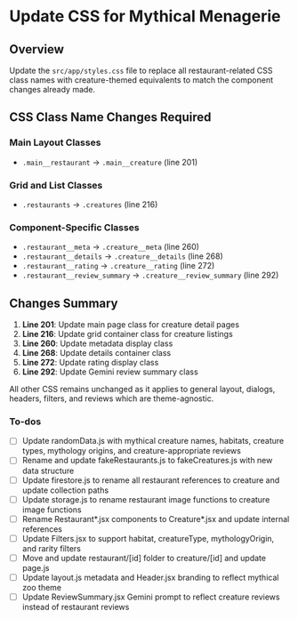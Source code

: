 <!-- 49631d92-a2e5-4873-b2be-8c83c3ff2055 d7c725ef-ab3c-4585-9c2e-ed2c78a7e82c -->
# Update CSS for Mythical Menagerie

## Overview

Update the `src/app/styles.css` file to replace all restaurant-related CSS class names with creature-themed equivalents to match the component changes already made.

## CSS Class Name Changes Required

### Main Layout Classes

- `.main__restaurant` → `.main__creature` (line 201)

### Grid and List Classes  

- `.restaurants` → `.creatures` (line 216)

### Component-Specific Classes

- `.restaurant__meta` → `.creature__meta` (line 260)
- `.restaurant__details` → `.creature__details` (line 268)
- `.restaurant__rating` → `.creature__rating` (line 272)
- `.restaurant__review_summary` → `.creature__review_summary` (line 292)

## Changes Summary

1. **Line 201**: Update main page class for creature detail pages
2. **Line 216**: Update grid container class for creature listings
3. **Line 260**: Update metadata display class
4. **Line 268**: Update details container class
5. **Line 272**: Update rating display class
6. **Line 292**: Update Gemini review summary class

All other CSS remains unchanged as it applies to general layout, dialogs, headers, filters, and reviews which are theme-agnostic.

### To-dos

- [ ] Update randomData.js with mythical creature names, habitats, creature types, mythology origins, and creature-appropriate reviews
- [ ] Rename and update fakeRestaurants.js to fakeCreatures.js with new data structure
- [ ] Update firestore.js to rename all restaurant references to creature and update collection paths
- [ ] Update storage.js to rename restaurant image functions to creature image functions
- [ ] Rename Restaurant*.jsx components to Creature*.jsx and update internal references
- [ ] Update Filters.jsx to support habitat, creatureType, mythologyOrigin, and rarity filters
- [ ] Move and update restaurant/[id] folder to creature/[id] and update page.js
- [ ] Update layout.js metadata and Header.jsx branding to reflect mythical zoo theme
- [ ] Update ReviewSummary.jsx Gemini prompt to reflect creature reviews instead of restaurant reviews